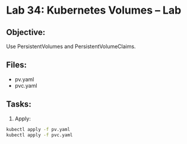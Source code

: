 # Lab 34: Kubernetes Volumes – Lab

## Objective:
Use PersistentVolumes and PersistentVolumeClaims.

## Files:
- pv.yaml
- pvc.yaml

## Tasks:
1. Apply:
```bash
kubectl apply -f pv.yaml
kubectl apply -f pvc.yaml
```
